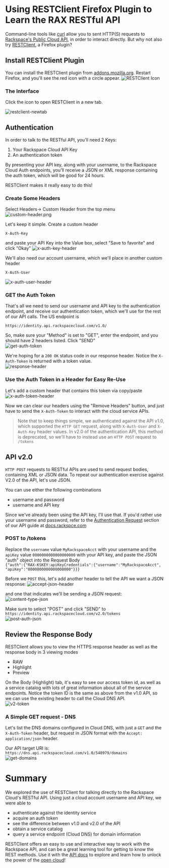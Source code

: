# Using RESTClient Firefox Plugin to Learn the RAX RESTful API

Command-line tools like [curl][curl] allow you to sent HTTP(S) requests to [Rackspace's Public Cloud API][api], in order to interact directly.  But why not also try [RESTClient][plugin], a Firefox plugin?

## Install RESTClient Plugin
You can install the RESTClient plugin from [addons.mozilla.org][plugin].  Restart Firefox, and you'll see the red icon with a circle appear. ![RESTClient Icon][restclient-icon]

### The Interface 
Click the icon to open RESTClient in a new tab.

![restclient-newtab][restclient-newtab]



## Authentication
In order to talk to the RESTful API, you'll need 2 Keys:

1. Your Rackspace Cloud API Key  
2. An authentication token

By presenting your API key, along with your username, to the Rackspace Cloud Auth endpoints, you'll receive a JSON or XML response containing the auth token, which will be good for 24 hours.

RESTClient makes it really easy to do this!

### Create Some Headers
Select Headers-> Custom Header from the top menu  
![custom-header.png][custom-header]

Let's keep it simple.  Create a custom header

`X-Auth-Key`  

and paste your API Key into the Value box, select "Save to favorite" and click "Okay"
![x-auth-key-header][x-auth-key-header]

We'll also need our account username, which we'll place in another custom header

`X-Auth-User`

![x-auth-user-header][x-auth-user-header]

### GET the Auth Token

That's all we need to send our username and API key to the authentication endpoint, and receive our authentication token, which we'll use for the rest of our API calls.  The US endpoint is

`https://identity.api.rackspacecloud.com/v1.0/`

So, make sure your "Method" is set to "GET", enter the endpoint, and you should have 2 headers listed.  Click "SEND"    
![get-auth-token][get-auth-token]

We're hoping for a `200 OK` status code in our response header.  Notice the `X-Auth-Token` is returned with a token value.  
![response-header][response-header]

### Use the Auth Token in a Header for Easy Re-Use
Let's add a custom header that contains this token via copy/paste  
![x-auth-token-header][x-auth-token-header]

Now we can clear our headers using the "Remove Headers" button, and just have to send the `X-Auth-Token` to interact with the cloud service APIs.

> Note that to keep things simple, we authenticated against the API v1.0, which supported the `HTTP GET` request, along with `X-Auth-User` and `X-Auth-Key` header values.  In v2.0 of the authentication API, this method is deprecated, so we'll have to instead use an `HTTP POST` request to `/tokens`

## API v2.0

`HTTP POST` requests to RESTful APIs are used to send request bodies, containing XML or JSON data.  To repeat our authentication exercise against V2.0 of the API, let's use JSON.

You can use either the following combinations

* username and password
* username and API key

Since we've already been using the API key, I'll use that.  If you'd rather use your username and password, refer to the [Authentication Request][auth-request-api-doc] section of our API guide at [docs.rackspce.com][api]

### POST to /tokens
Replace the `username` value `MyRackspaceAcct` with your username and the `apiKey` value `0000000000000000000` with your API key, and paste the JSON "auth" object into the Request Body  
`{"auth":{"RAX-KSKEY:apiKeyCredentials":{"username":"MyRackspaceAcct", "apiKey":"0000000000000000000"}}}`

Before we `POST` this, let's add another header to tell the API we want a JSON response:
![accept-json-header][accept-json-header]

and one that indicates we'll be sending a JSON request:
![content-type-json][content-type-json]

Make sure to select "POST" and click "SEND" to  
`https://identity.api.rackspacecloud.com/v2.0/tokens`  
![post-auth-json][post-auth-json]

## Review the Response Body
RESTClient allows you to view the HTTPS response header as well as the response body in 3 viewing modes

* RAW
* Highlight
* Preview

On the Body (Highlight) tab, it's easy to see our access token id, as well as a service catalog with lots of great information about all of the service endpoints.  Notice the token ID is the same as above from the v1.0 API, so we can use the existing header to call the Cloud DNS API.  
![v2-token][v2-token]



### A Simple GET request - DNS

Let's list the DNS domains configured in Cloud DNS, with just a `GET` and the `X-Auth-Token` header, but request in JSON format with the `Accept: application/json` header.

Our API target URI is:  
`https://dns.api.rackspacecloud.com/v1.0/548979/domains`  
![get-domains][get-domains]


# Summary

We explored the use of RESTClient for talking directly to the Rackspace Cloud's RESTful API.  Using just a cloud account username and API key, we were able to

* authenticate against the identity service
* acquire an auth token
* see the difference between v1.0 and v2.0 of the API
* obtain a service catalog
* query a service endpoint (Cloud DNS) for domain information

RESTClient offers an easy to use and interactive way to work with the Rackspace API, and can be a great learning tool for getting to know the REST methods.  Use it with the [API docs][api] to explore and learn how to unlock the power of the [open cloud][opencloud]! 


[api]:http://docs.rackspace.com/ (API Docs)
[curl]:http://curl.haxx.se/ (curl.haxx.se)
[plugin]: https://addons.mozilla.org/en-us/firefox/addon/restclient/ (RestClient Plugin)
[auth-request-api-doc]:http://docs.rackspace.com/servers/api/v2/cs-devguide/content/curl_auth.html (cloud servers dev guide)
[opencloud]:http://www.rackspace.com/open-cloud/ (open cloud)

[restclient-icon]: /img/restclient-icon.png (RestClient Icon)
[restclient-newtab]: /img/restclient-newtab.png (new tab)
[custom-header]: /img/custom-header.png (create a header)
[x-auth-key-header]: /img/x-auth-key-header.png (create X-Auth-Key header)
[x-auth-user-header]: /img/x-auth-user-header.png (create X-Auth-User header)
[get-auth-token]: /img/get-auth-token.png (get auth-token)
[x-auth-token-header]: /img/x-auth-token-header.png (create X-Auth-Token header)
[response-header]: /img/response-header.png (response header)
[accept-json-header]: /img/accept-json-header.png (json header)
[post-auth-json]: /img/post-auth-json.png (post auth json)
[content-type-json]: /img/content-type-json.png (content-type json header)
[v2-token]: /img/v2-token.png (v2 token response)
[get-domains]: /img/get-domains.png (get domains)

